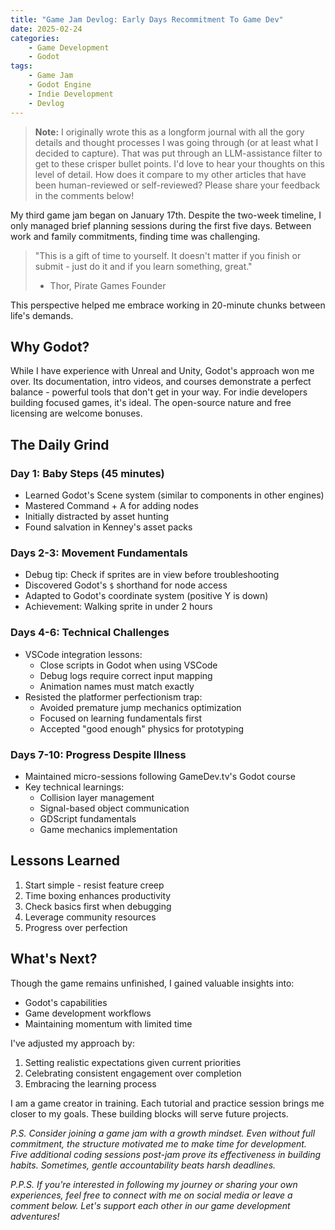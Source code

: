 ```yaml
---
title: "Game Jam Devlog: Early Days Recommitment To Game Dev"
date: 2025-02-24
categories: 
    - Game Development
    - Godot
tags: 
    - Game Jam
    - Godot Engine
    - Indie Development
    - Devlog
---
```


> **Note:** I originally wrote this as a longform journal with all the gory details and thought processes I was going through (or at least what I decided to capture). That was put through an LLM-assistance filter to get to these crisper bullet points. I'd love to hear your thoughts on this level of detail. How does it compare to my other articles that have been human-reviewed or self-reviewed? Please share your feedback in the comments below!

My third game jam began on January 17th. Despite the two-week timeline, I only managed brief planning sessions during the first five days. Between work and family commitments, finding time was challenging.

> "This is a gift of time to yourself. It doesn't matter if you finish or submit - just do it and if you learn something, great." 
> - Thor, Pirate Games Founder

This perspective helped me embrace working in 20-minute chunks between life's demands.

## Why Godot?

While I have experience with Unreal and Unity, Godot's approach won me over. Its documentation, intro videos, and courses demonstrate a perfect balance - powerful tools that don't get in your way. For indie developers building focused games, it's ideal. The open-source nature and free licensing are welcome bonuses.

## The Daily Grind

### Day 1: Baby Steps (45 minutes)
* Learned Godot's Scene system (similar to components in other engines)
* Mastered Command + A for adding nodes
* Initially distracted by asset hunting
* Found salvation in Kenney's asset packs

### Days 2-3: Movement Fundamentals
* Debug tip: Check if sprites are in view before troubleshooting
* Discovered Godot's `$` shorthand for node access
* Adapted to Godot's coordinate system (positive Y is down)
* Achievement: Walking sprite in under 2 hours

### Days 4-6: Technical Challenges
* VSCode integration lessons:
  - Close scripts in Godot when using VSCode
  - Debug logs require correct input mapping
  - Animation names must match exactly
* Resisted the platformer perfectionism trap:
  - Avoided premature jump mechanics optimization
  - Focused on learning fundamentals first
  - Accepted "good enough" physics for prototyping

### Days 7-10: Progress Despite Illness
* Maintained micro-sessions following GameDev.tv's Godot course
* Key technical learnings:
  - Collision layer management
  - Signal-based object communication
  - GDScript fundamentals
  - Game mechanics implementation

## Lessons Learned

1. Start simple - resist feature creep
2. Time boxing enhances productivity
3. Check basics first when debugging
4. Leverage community resources
5. Progress over perfection

## What's Next?

Though the game remains unfinished, I gained valuable insights into:
- Godot's capabilities
- Game development workflows
- Maintaining momentum with limited time

I've adjusted my approach by:
1. Setting realistic expectations given current priorities
2. Celebrating consistent engagement over completion
3. Embracing the learning process

I am a game creator in training. Each tutorial and practice session brings me closer to my goals. These building blocks will serve future projects.

_P.S. Consider joining a game jam with a growth mindset. Even without full commitment, the structure motivated me to make time for development. Five additional coding sessions post-jam prove its effectiveness in building habits. Sometimes, gentle accountability beats harsh deadlines._

_P.P.S. If you're interested in following my journey or sharing your own experiences, feel free to connect with me on social media or leave a comment below. Let's support each other in our game development adventures!_


